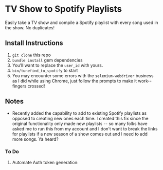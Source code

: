 # TV Show to Spotify Playlists
Easily take a TV show and compile a Spotify playlist with every song used in the show. No duplicates!

## Install Instructions
1. ```git clone``` this repo
1. ```bundle install``` gem dependencies
1. You'll want to replace the ```user_id``` with yours.
1. ```bin/tunefind_to_spotify``` to start
1. You may encounter some errors with the ```selenium-webdriver``` business as I did while using Chrome, just follow the prompts to make it work--fingers crossed!

## Notes
- Recently added the capability to add to existing Spotify playlists as opposed to creating new ones each time. I created this fix since the original functionality only made new playlists -- so many folks have asked me to run this from my account and I don't want to break the links for playlists if a new season of a show comes out and I need to add more songs. Ya heard?

### To Do
1. Automate Auth token generation